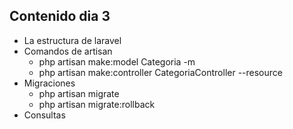 
## Contenido dia 3
- La estructura de laravel
- Comandos de artisan
  - php artisan make:model Categoria -m
  - php artisan make:controller CategoriaController --resource
- Migraciones
  - php artisan migrate
  - php artisan migrate:rollback
- Consultas